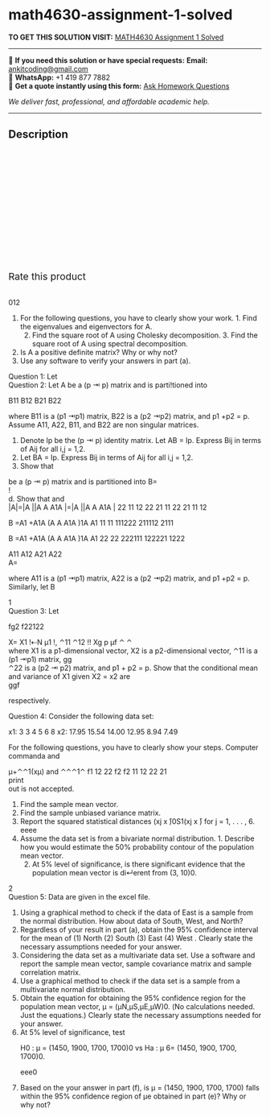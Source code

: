 # math4630-assignment-1-solved
**TO GET THIS SOLUTION VISIT:** [MATH4630 Assignment 1 Solved](https://www.ankitcodinghub.com/product/math4630-assignment-1-solved/)


---

📩 **If you need this solution or have special requests:** **Email:** ankitcoding@gmail.com  
📱 **WhatsApp:** +1 419 877 7882  
📄 **Get a quote instantly using this form:** [Ask Homework Questions](https://www.ankitcodinghub.com/services/ask-homework-questions/)

*We deliver fast, professional, and affordable academic help.*

---

<h2>Description</h2>



<div class="kk-star-ratings kksr-auto kksr-align-center kksr-valign-top" data-payload="{&quot;align&quot;:&quot;center&quot;,&quot;id&quot;:&quot;101512&quot;,&quot;slug&quot;:&quot;default&quot;,&quot;valign&quot;:&quot;top&quot;,&quot;ignore&quot;:&quot;&quot;,&quot;reference&quot;:&quot;auto&quot;,&quot;class&quot;:&quot;&quot;,&quot;count&quot;:&quot;0&quot;,&quot;legendonly&quot;:&quot;&quot;,&quot;readonly&quot;:&quot;&quot;,&quot;score&quot;:&quot;0&quot;,&quot;starsonly&quot;:&quot;&quot;,&quot;best&quot;:&quot;5&quot;,&quot;gap&quot;:&quot;4&quot;,&quot;greet&quot;:&quot;Rate this product&quot;,&quot;legend&quot;:&quot;0\/5 - (0 votes)&quot;,&quot;size&quot;:&quot;24&quot;,&quot;title&quot;:&quot;MATH4630&nbsp;Assignment 1 Solved&quot;,&quot;width&quot;:&quot;0&quot;,&quot;_legend&quot;:&quot;{score}\/{best} - ({count} {votes})&quot;,&quot;font_factor&quot;:&quot;1.25&quot;}">

<div class="kksr-stars">

<div class="kksr-stars-inactive">
            <div class="kksr-star" data-star="1" style="padding-right: 4px">


<div class="kksr-icon" style="width: 24px; height: 24px;"></div>
        </div>
            <div class="kksr-star" data-star="2" style="padding-right: 4px">


<div class="kksr-icon" style="width: 24px; height: 24px;"></div>
        </div>
            <div class="kksr-star" data-star="3" style="padding-right: 4px">


<div class="kksr-icon" style="width: 24px; height: 24px;"></div>
        </div>
            <div class="kksr-star" data-star="4" style="padding-right: 4px">


<div class="kksr-icon" style="width: 24px; height: 24px;"></div>
        </div>
            <div class="kksr-star" data-star="5" style="padding-right: 4px">


<div class="kksr-icon" style="width: 24px; height: 24px;"></div>
        </div>
    </div>

<div class="kksr-stars-active" style="width: 0px;">
            <div class="kksr-star" style="padding-right: 4px">


<div class="kksr-icon" style="width: 24px; height: 24px;"></div>
        </div>
            <div class="kksr-star" style="padding-right: 4px">


<div class="kksr-icon" style="width: 24px; height: 24px;"></div>
        </div>
            <div class="kksr-star" style="padding-right: 4px">


<div class="kksr-icon" style="width: 24px; height: 24px;"></div>
        </div>
            <div class="kksr-star" style="padding-right: 4px">


<div class="kksr-icon" style="width: 24px; height: 24px;"></div>
        </div>
            <div class="kksr-star" style="padding-right: 4px">


<div class="kksr-icon" style="width: 24px; height: 24px;"></div>
        </div>
    </div>
</div>


<div class="kksr-legend" style="font-size: 19.2px;">
            <span class="kksr-muted">Rate this product</span>
    </div>
    </div>
<div class="page" title="Page 1">
<div class="layoutArea">
<div class="column">
&nbsp;

012

<ol>
<li>For the following questions, you have to clearly show your work.
1. Find the eigenvalues and eigenvectors for A.

2. Find the square root of A using Cholesky decomposition. 3. Find the square root of A using spectral decomposition.
</li>
<li>Is A a positive definite matrix? Why or why not?</li>
<li>Use any software to verify your answers in part (a).</li>
</ol>
</div>
</div>
<div class="layoutArea">
<div class="column">
Question 1: Let

</div>
</div>
<div class="layoutArea">
<div class="column">
Question 2: Let A be a (p ⇥ p) matrix and is parti!tioned into

B11 B12 B21 B22

where B11 is a (p1 ⇥p1) matrix, B22 is a (p2 ⇥p2) matrix, and p1 +p2 = p. Assume A11, A22, B11, and B22 are non singular matrices.

<ol>
<li>Denote Ip be the (p ⇥ p) identity matrix. Let AB = Ip. Express Bij in terms of Aij for all i,j = 1,2.</li>
<li>Let BA = Ip. Express Bij in terms of Aij for all i,j = 1,2.</li>
<li>Show that</li>
</ol>
</div>
</div>
<div class="layoutArea">
<div class="column">
be a (p ⇥ p) matrix and is partitioned into B=

</div>
<div class="column">
!

</div>
</div>
<div class="layoutArea">
<div class="column">
d. Show that and

</div>
<div class="column">
|A|=|A ||A A A1A |=|A ||A A A1A | 22 11 12 22 21 11 22 21 11 12

B =A1 +A1A (A A A1A )1A A1 11 11 111222 211112 2111

B =A1 +A1A (A A A1A )1A A1 22 22 222111 122221 1222

</div>
</div>
<div class="layoutArea">
<div class="column">
A11 A12 A21 A22

</div>
</div>
<div class="layoutArea">
<div class="column">
A=

where A11 is a (p1 ⇥p1) matrix, A22 is a (p2 ⇥p2) matrix, and p1 +p2 = p. Similarly, let B

</div>
</div>
<div class="layoutArea">
<div class="column">
1

</div>
</div>
</div>
<div class="page" title="Page 2">
<div class="layoutArea">
<div class="column">
Question 3: Let

fg2 f22122

</div>
</div>
<div class="layoutArea">
<div class="column">
X= X1 !⇠N μ1 !, ⌃11 ⌃12 !! Xg p μf ⌃ ⌃

</div>
</div>
<div class="layoutArea">
<div class="column">
where X1 is a p1-dimensional vector, X2 is a p2-dimensional vector, ⌃11 is a (p1 ⇥p1) matrix, gg

</div>
</div>
<div class="layoutArea">
<div class="column">
⌃22 is a (p2 ⇥ p2) matrix, and p1 + p2 = p. Show that the conditional mean and variance of X1 given X2 = x2 are

</div>
</div>
<div class="layoutArea">
<div class="column">
ggf

respectively.

Question 4: Consider the following data set:

x1: 3 3 4 5 6 8 x2: 17.95 15.54 14.00 12.95 8.94 7.49

For the following questions, you have to clearly show your steps. Computer commanda and

</div>
</div>
<div class="layoutArea">
<div class="column">
μ+⌃⌃1(xμ) and ⌃⌃⌃1⌃ f1 12 22 f2 f2 11 12 22 21

</div>
</div>
<div class="layoutArea">
<div class="column">
print

</div>
<div class="column">
out is not accepted.

</div>
</div>
<div class="layoutArea">
<div class="column">
<ol>
<li>Find the sample mean vector.</li>
<li>Find the sample unbiased variance matrix.</li>
<li>Report the squared statistical distances (xj x ̄)0S1(xj x ̄) for j = 1, . . . , 6.
eeee
</li>
<li>Assume the data set is from a bivariate normal distribution.
1. Describe how you would estimate the 50% probability contour of the population mean vector.

2. At 5% level of significance, is there significant evidence that the population mean vector is di↵erent from (3, 10)0.
</li>
</ol>
</div>
</div>
<div class="layoutArea">
<div class="column">
2

</div>
</div>
</div>
<div class="page" title="Page 3">
<div class="layoutArea">
<div class="column">
Question 5: Data are given in the excel file.

<ol>
<li>Using a graphical method to check if the data of East is a sample from the normal
distribution. How about data of South, West, and North?
</li>
<li>Regardless of your result in part (a), obtain the 95% confidence interval for the mean of (1) North (2) South (3) East (4) West .
Clearly state the necessary assumptions needed for your answer.
</li>
<li>Considering the data set as a multivariate data set. Use a software and report the sample mean vector, sample covariance matrix and sample correlation matrix.</li>
<li>Use a graphical method to check if the data set is a sample from a multivariate normal distribution.</li>
<li>Obtain the equation for obtaining the 95% confidence region for the population mean vector, μ = (μN,μS,μE,μW)0. (No calculations needed. Just the equations.) Clearly state the necessary assumptions needed for your answer.</li>
<li>At 5% level of significance, test

H0 : μ = (1450, 1900, 1700, 1700)0 vs Ha : μ 6= (1450, 1900, 1700, 1700)0.

eee0
</li>
<li>Based on the your answer in part (f), is μ = (1450, 1900, 1700, 1700) falls within the
95% confidence region of μe obtained in part (e)? Why or why not?
</li>
</ol>
</div>
</div>
</div>
